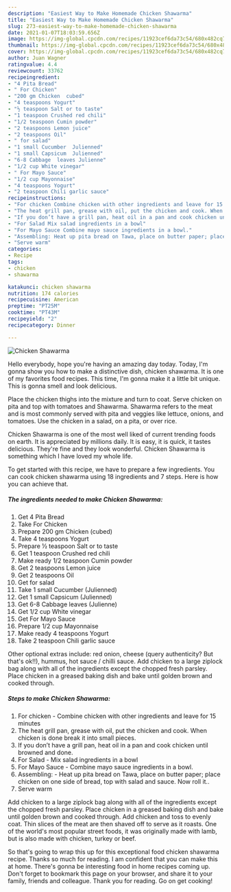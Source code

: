 ```yaml
---
description: "Easiest Way to Make Homemade Chicken Shawarma"
title: "Easiest Way to Make Homemade Chicken Shawarma"
slug: 273-easiest-way-to-make-homemade-chicken-shawarma
date: 2021-01-07T18:03:59.656Z
image: https://img-global.cpcdn.com/recipes/11923cef6da73c54/680x482cq70/chicken-shawarma-recipe-main-photo.jpg
thumbnail: https://img-global.cpcdn.com/recipes/11923cef6da73c54/680x482cq70/chicken-shawarma-recipe-main-photo.jpg
cover: https://img-global.cpcdn.com/recipes/11923cef6da73c54/680x482cq70/chicken-shawarma-recipe-main-photo.jpg
author: Juan Wagner
ratingvalue: 4.4
reviewcount: 33762
recipeingredient:
- "4 Pita Bread"
- " For Chicken"
- "200 gm Chicken  cubed"
- "4 teaspoons Yogurt"
- "½ teaspoon Salt or to taste"
- "1 teaspoon Crushed red chili"
- "1/2 teaspoon Cumin powder"
- "2 teaspoons Lemon juice"
- "2 teaspoons Oil"
- " for salad"
- "1 small Cucumber  Julienned"
- "1 small Capsicum  Julienned"
- "6-8 Cabbage  leaves Julienne"
- "1/2 cup White vinegar"
- " For Mayo Sauce"
- "1/2 cup Mayonnaise"
- "4 teaspoons Yogurt"
- "2 teaspoon Chili garlic sauce"
recipeinstructions:
- "For chicken Combine chicken with other ingredients and leave for 15 minutes"
- "The heat grill pan, grease with oil, put the chicken and cook. When chicken is done break it into small pieces."
- "If you don’t have a grill pan, heat oil in a pan and cook chicken until browned and done."
- "For Salad Mix salad ingredients in a bowl"
- "For Mayo Sauce Combine mayo sauce ingredients in a bowl."
- "Assembling: Heat up pita bread on Tawa, place on butter paper; place chicken on one side of bread, top with salad and sauce. Now roll it.."
- "Serve warm"
categories:
- Recipe
tags:
- chicken
- shawarma

katakunci: chicken shawarma 
nutrition: 174 calories
recipecuisine: American
preptime: "PT25M"
cooktime: "PT43M"
recipeyield: "2"
recipecategory: Dinner

---
```



![Chicken Shawarma](https://img-global.cpcdn.com/recipes/11923cef6da73c54/680x482cq70/chicken-shawarma-recipe-main-photo.jpg)

Hello everybody, hope you're having an amazing day today. Today, I'm gonna show you how to make a distinctive dish, chicken shawarma. It is one of my favorites food recipes. This time, I'm gonna make it a little bit unique. This is gonna smell and look delicious.

Place the chicken thighs into the mixture and turn to coat. Serve chicken on pita and top with tomatoes and Shawarma. Shawarma refers to the meat and is most commonly served with pita and veggies like lettuce, onions, and tomatoes. Use the chicken in a salad, on a pita, or over rice.

Chicken Shawarma is one of the most well liked of current trending foods on earth. It is appreciated by millions daily. It is easy, it is quick, it tastes delicious. They're fine and they look wonderful. Chicken Shawarma is something which I have loved my whole life.


To get started with this recipe, we have to prepare a few ingredients. You can cook chicken shawarma using 18 ingredients and 7 steps. Here is how you can achieve that.

<!--inarticleads1-->

##### The ingredients needed to make Chicken Shawarma:

1. Get 4 Pita Bread
1. Take  For Chicken
1. Prepare 200 gm Chicken  (cubed)
1. Take 4 teaspoons Yogurt
1. Prepare ½ teaspoon Salt or to taste
1. Get 1 teaspoon Crushed red chili
1. Make ready 1/2 teaspoon Cumin powder
1. Get 2 teaspoons Lemon juice
1. Get 2 teaspoons Oil
1. Get  for salad
1. Take 1 small Cucumber  (Julienned)
1. Get 1 small Capsicum  (Julienned)
1. Get 6-8 Cabbage  leaves (Julienne)
1. Get 1/2 cup White vinegar
1. Get  For Mayo Sauce
1. Prepare 1/2 cup Mayonnaise
1. Make ready 4 teaspoons Yogurt
1. Take 2 teaspoon Chili garlic sauce


Other optional extras include: red onion, cheese (query authenticity? But that&#39;s ok!!), hummus, hot sauce / chilli sauce. Add chicken to a large ziplock bag along with all of the ingredients except the chopped fresh parsley. Place chicken in a greased baking dish and bake until golden brown and cooked through. 

<!--inarticleads2-->

##### Steps to make Chicken Shawarma:

1. For chicken - Combine chicken with other ingredients and leave for 15 minutes
1. The heat grill pan, grease with oil, put the chicken and cook. When chicken is done break it into small pieces.
1. If you don’t have a grill pan, heat oil in a pan and cook chicken until browned and done.
1. For Salad - Mix salad ingredients in a bowl
1. For Mayo Sauce - Combine mayo sauce ingredients in a bowl.
1. Assembling: - Heat up pita bread on Tawa, place on butter paper; place chicken on one side of bread, top with salad and sauce. Now roll it..
1. Serve warm


Add chicken to a large ziplock bag along with all of the ingredients except the chopped fresh parsley. Place chicken in a greased baking dish and bake until golden brown and cooked through. Add chicken and toss to evenly coat. Thin slices of the meat are then shaved off to serve as it roasts. One of the world&#39;s most popular street foods, it was originally made with lamb, but is also made with chicken, turkey or beef. 

So that's going to wrap this up for this exceptional food chicken shawarma recipe. Thanks so much for reading. I am confident that you can make this at home. There's gonna be interesting food in home recipes coming up. Don't forget to bookmark this page on your browser, and share it to your family, friends and colleague. Thank you for reading. Go on get cooking!
